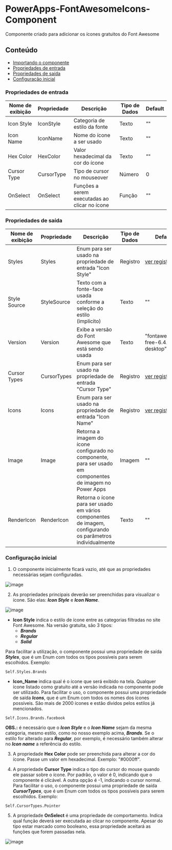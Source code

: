 # PowerApps-FontAwesomeIcons-Component
Componente criado para adicionar os ícones gratuitos do Font Awesome

## Conteúdo

- [Importando o componente](https://github.com/eduardoreisfernandes/Power-Apps-Toast-Notification-Component/blob/main/Importando%20o%20componente.md)
- [Propriedades de entrada](#propriedades-de-entrada)
- [Propriedades de saída](#propriedades-de-saída)
- [Configuração inicial](#configuração-inicial)

### Propriedades de entrada

| Nome de exibição | Propriedade | Descrição | Tipo de Dados | Default |
| - | - | - | - | - |
| Icon Style | IconStyle | Categoria de estilo da fonte | Texto | "" |
| Icon Name | IconName | Nome do ícone a ser usado | Texto | "" |
| Hex Color | HexColor | Valor hexadecimal da cor do ícone | Texto | "" |
| Cursor Type | CursorType | Tipo de cursor no mouseover | Número | 0 |
| OnSelect | OnSelect | Funções a serem executadas ao clicar no ícone | Função | "" |

### Propriedades de saída

| Nome de exibição | Propriedade | Descrição | Tipo de Dados | Default |
| - | - | - | - | - |
| Styles | Styles | Enum para ser usado na propriedade de entrada "Icon Style" | Registro | [ver registro](https://github.com/eduardoreisfernandes/Power-Apps-Toast-Notification-Component/blob/main/Registros/NotificationTypes.md) |
| Style Source | StyleSource | Texto com a fonte-face usada conforme a seleção do estilo (implícito) | Texto | "" |
| Version | Version | Exibe a versão do Font Awesome que está sendo usada | Texto | "fontawesome-free-6.4.0-desktop" |
| Cursor Types | CursorTypes | Enum para ser usado na propriedade de entrada "Cursor Type" | Registro | [ver registro](https://github.com/eduardoreisfernandes/Power-Apps-Toast-Notification-Component/blob/main/Registros/NotificationTypes.md) |
| Icons | Icons | Enum para ser usado na propriedade de entrada "Icon Name" | Registro | [ver registro](https://github.com/eduardoreisfernandes/Power-Apps-Toast-Notification-Component/blob/main/Registros/NotificationTypes.md) |
| Image | Image | Retorna a imagem do ícone configurado no componente, para ser usado em componentes de imagem no Power Apps | Imagem | "" |
| RenderIcon | RenderIcon | Retorna o ícone para ser usado em vários componentes de imagem, configurando os parâmetros individualmente | Texto | "" |

### Configuração inicial

1. O componente inicialmente ficará vazio, até que as propriedades necessárias sejam configuradas.

![image](https://user-images.githubusercontent.com/47257185/230199013-37a9f80b-3f8a-4e75-a03b-324ce7a38917.png)

2. As propriedades principais deverão ser preenchidas para visualizar o ícone. São elas: **_Icon Style_** e **_Icon Name_**. 

![image](https://user-images.githubusercontent.com/47257185/230199334-04cd3c57-27c7-446d-b427-ef6b25db9722.png)

- **Icon Style** indica o estilo de ícone entre as categorias filtradas no site Font Awesome. Na versão gratuita, são 3 tipos: 
  - **_Brands_**
  - **_Regular_**
  - **_Solid_**
  
Para facilitar a utilização, o componente possui uma propriedade de saída **_Styles_**, que é um Enum com todos os tipos possíveis para serem escolhidos. Exemplo:

```
Self.Styles.Brands
```

- **Icon_Name** indica qual é o ícone que será exibido na tela. Qualquer ícone listado como gratuito até a versão indicada no componente pode ser utilizado. Para facilitar o uso, o componente possui uma propriedade de saída **_Icons_**, que é um Enum com todos os nomes dos ícones possíveis. São mais de 2000 ícones e estão dividos pelos estilos já mencionados. 

```
Self.Icons.Brands.facebook
```

**OBS.:** é necessário que o **_Icon Style_** e o **_Icon Name_** sejam da mesma categoria, mesmo estilo, como no nosso exemplo acima, **_Brands_**. Se o estilo for alterado para **_Regular_**, por exemplo, é necessário também alterar no **_Icon name_** a referência do estilo.

3. A propriedade **Hex Color** pode ser preenchida para alterar a cor do ícone. Passe um valor em hexadecimal. Exemplo: "#0000ff".

4. A propriedade **Cursor Type** indica o tipo do cursor do mouse quando ele passar sobre o ícone. Por padrão, o valor é 0, indicando que o componente é clicável. A outra opção é -1, indicando o cursor normal. Para facilitar o uso, o componente possui uma propriedade de saída **_CursorTypes_**, que é um Enum com todos os tipos possíveis para serem escolhidos. Exemplo:

```
Self.CursorTypes.Pointer
```

5. A propriedade **OnSelect** é uma propriedade de comportamento. Indica qual função deverá ser executada ao clicar no componente. Apesar do tipo estar marcado como booleano, essa propriedade aceitará as funções que forem passadas nela.

![image](https://user-images.githubusercontent.com/47257185/230203536-a7632970-2978-4eac-b900-2c725aac81ea.png)
